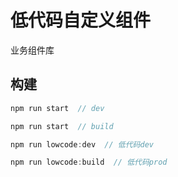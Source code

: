 # 低代码自定义组件

业务组件库

## 构建
```js
npm run start  // dev
```


```js
npm run start  // build
```


```js
npm run lowcode:dev  // 低代码dev
```


```js
npm run lowcode:build  // 低代码prod
```


